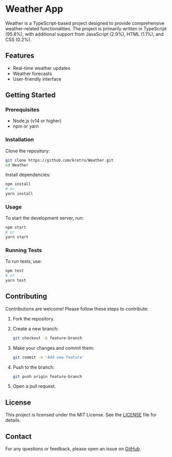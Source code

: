 # Weather App

Weather is a TypeScript-based project designed to provide comprehensive weather-related functionalities. The project is primarily written in TypeScript (95.8%), with additional support from JavaScript (2.9%), HTML (1.1%), and CSS (0.2%).

## Features

- Real-time weather updates
- Weather forecasts
- User-friendly interface

## Getting Started

### Prerequisites

- Node.js (v14 or higher)
- npm or yarn

### Installation

Clone the repository:

```bash
git clone https://github.com/krotrn/Weather.git
cd Weather
```

Install dependencies:

```bash
npm install
# or
yarn install
```

### Usage

To start the development server, run:

```bash
npm start
# or
yarn start
```

### Running Tests

To run tests, use:

```bash
npm test
# or
yarn test
```

## Contributing

Contributions are welcome! Please follow these steps to contribute:

1. Fork the repository.
2. Create a new branch:

    ```bash
    git checkout -b feature-branch
    ```

3. Make your changes and commit them:

    ```bash
    git commit -m 'Add new feature'
    ```

4. Push to the branch:

    ```bash
    git push origin feature-branch
    ```

5. Open a pull request.

## License

This project is licensed under the MIT License. See the [LICENSE](LICENSE) file for details.

## Contact

For any questions or feedback, please open an issue on [GitHub](https://github.com/krotrn/Weather/issues).
